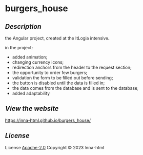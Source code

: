 # burgers_house

## *Description*

the Angular project, created at the ItLogia intensive. 

in the project:
- added animation;
- changing currency icons;
- redirection anchors from the header to the request section;
- the opportunity to order few burgers;
- validation the form to be filled out before sending;
- the button is disabled until the data is filled in;
- the data comes from the database and is sent to the database;
- added adaptability

## *View the website*

https://inna-html.github.io/burgers_house/

## *License*

License [Apache-2.0](https://www.apache.org/licenses/LICENSE-2.0) Copyright © 2023 Inna-html
